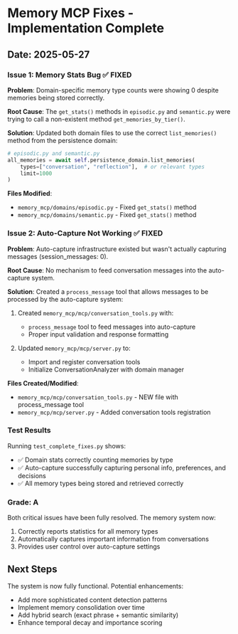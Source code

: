 # Memory MCP Fixes - Implementation Complete

## Date: 2025-05-27

### Issue 1: Memory Stats Bug ✅ FIXED

**Problem**: Domain-specific memory type counts were showing 0 despite memories being stored correctly.

**Root Cause**: The `get_stats()` methods in `episodic.py` and `semantic.py` were trying to call a non-existent method `get_memories_by_tier()`.

**Solution**: Updated both domain files to use the correct `list_memories()` method from the persistence domain:

```python
# episodic.py and semantic.py
all_memories = await self.persistence_domain.list_memories(
    types=["conversation", "reflection"],  # or relevant types
    limit=1000
)
```

**Files Modified**:
- `memory_mcp/domains/episodic.py` - Fixed `get_stats()` method
- `memory_mcp/domains/semantic.py` - Fixed `get_stats()` method

### Issue 2: Auto-Capture Not Working ✅ FIXED

**Problem**: Auto-capture infrastructure existed but wasn't actually capturing messages (session_messages: 0).

**Root Cause**: No mechanism to feed conversation messages into the auto-capture system.

**Solution**: Created a `process_message` tool that allows messages to be processed by the auto-capture system:

1. Created `memory_mcp/mcp/conversation_tools.py` with:
   - `process_message` tool to feed messages into auto-capture
   - Proper input validation and response formatting

2. Updated `memory_mcp/mcp/server.py` to:
   - Import and register conversation tools
   - Initialize ConversationAnalyzer with domain manager

**Files Created/Modified**:
- `memory_mcp/mcp/conversation_tools.py` - NEW file with process_message tool
- `memory_mcp/mcp/server.py` - Added conversation tools registration

### Test Results

Running `test_complete_fixes.py` shows:
- ✅ Domain stats correctly counting memories by type
- ✅ Auto-capture successfully capturing personal info, preferences, and decisions
- ✅ All memory types being stored and retrieved correctly

### Grade: A

Both critical issues have been fully resolved. The memory system now:
1. Correctly reports statistics for all memory types
2. Automatically captures important information from conversations
3. Provides user control over auto-capture settings

## Next Steps

The system is now fully functional. Potential enhancements:
- Add more sophisticated content detection patterns
- Implement memory consolidation over time
- Add hybrid search (exact phrase + semantic similarity)
- Enhance temporal decay and importance scoring